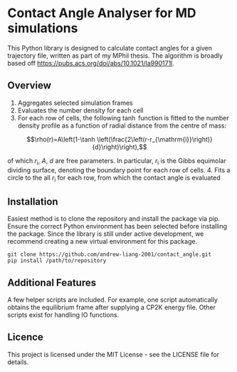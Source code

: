 # Contact Angle Analyser for MD simulations 

This Python library is designed to calculate contact angles for a given trajectory file, written as part of my MPhil thesis. The algorithm is broadly based off https://pubs.acs.org/doi/abs/10.1021/la990171l.

Overview
---

1. Aggregates selected simulation frames
2. Evaluates the number density for each cell
3. For each row of cells, the following $\tanh$ function is fitted to the number density profile as a function of radial distance from the centre of mass:
```math
\rho(r)=A\left(1-\tanh \left(\frac{2\left(r-r_{\mathrm{i}}\right)}{d}\right)\right),
```
of which $r_{\mathrm{i}}$, $A$, $d$ are free parameters. In particular, $r_\mathrm{i}$ is the Gibbs equimolar dividing surface, denoting the boundary point for each row of cells.
4. Fits a circle to the all $r_\mathrm{i}$ for each row, from which the contact angle is evaluated 


Installation
---
Easiest method is to clone the repository and install the package via pip. Ensure the correct Python environment has been selected before installing the package. Since the library is still under active development, we recommend creating a new virtual environment for this package.
```
git clone https://github.com/andrew-liang-2001/contact_angle.git
pip install /path/to/repository
```
Additional Features
---
A few helper scripts are included. For example, one script automatically obtains the equilibrium frame after supplying a CP2K energy file. Other scripts exist for handling IO functions.

Licence
---
This project is licensed under the MIT License - see the LICENSE file for details.

